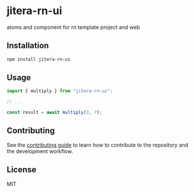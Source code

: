 # jitera-rn-ui

atoms and component for rn template project and web

## Installation

```sh
npm install jitera-rn-ui
```

## Usage

```js
import { multiply } from "jitera-rn-ui";

// ...

const result = await multiply(3, 7);
```

## Contributing

See the [contributing guide](CONTRIBUTING.md) to learn how to contribute to the repository and the development workflow.

## License

MIT
